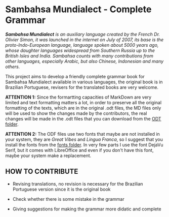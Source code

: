 # Sambahsa Mundialect - Complete Grammar

***Sambahsa Mundialect** is an auxiliary language created by the French Dr. Olivier Simon, it was launched in the internet on July of 2007, its base is the proto-Indo-European language, language spoken about 5000 years ago, whose daughter languages widespread from Southern Russia up to the British Isles and India. Sambahsa counts with many contributions from other languages, especially Arabic, but also Chinese, Indonesian and many others.*

This project aims to develop a friendly complete grammar book for Sambahsa Mundialect available in various languages, the original book is in Brazilian Portuguese, revisers for the translated books are very welcome.

**ATTENTION 1:** Since the formartting capacities of MarkDown are very limited and text formatting matters a lot, in order to preserve all the original formatting of the texts, which are in the original .odt files, the MD files only will be used to show the changes made by the contributors, the real changes will be made in the .odt files that you can download from the [ODT folder](https://github.com/hmslima/sambahsacompletegrammar/tree/master/ODT).

**ATTENTION 2:** The ODF files use two fonts that maybe are not installed in your system, they are *Great Vibes* and *Lingua Franca*, so I suggest that you install the fonts from the [fonts folder](https://github.com/hmslima/sambahsacompletegrammar/tree/master/fonts). In very few parts I use the font DejaVu Serif, but it comes with LibreOffice and even if you don't have this font, maybe your system make a replacement.

## HOW TO CONTRIBUTE

* Revising translations, no revision is necessary for the Brazilian Portuguese version since it is the original book

* Check whether there is some mistake in the grammar

* Giving suggestions for making the grammar more didatic and complete
